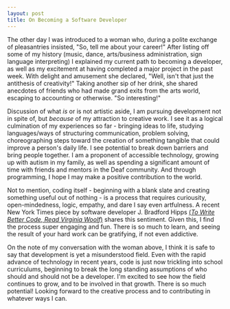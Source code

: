```yaml
---
layout: post
title: On Becoming a Software Developer
---
```



The other day I was introduced to a woman who, during a polite exchange of pleasantries insisted, "So, tell me about your career!"  After listing off some of my history (music, dance, arts/business administration, sign language interpreting) I explained my current path to becoming a developer, as well as my excitement at having completed a major project in the past week.  With delight and amusement she declared, "Well, isn't that just the antithesis of creativity!"  Taking another sip of her drink, she shared anecdotes of friends who had made grand exits from the arts world, escaping to accounting or otherwise.  "So interesting!"

Discussion of what *is* or is not artistic aside, I am pursuing development not in spite of, but *because* of my attraction to creative work.  I see it as a logical culmination of my experiences so far - bringing ideas to life, studying languages/ways of structuring communication, problem solving, choreographing steps toward the creation of something tangible that could improve a person's daily life. I see potential to break down barriers and bring people together. I am a proponent of accessible technology, growing up with autism in my family, as well as spending a significant amount of time with friends and mentors in the Deaf community. And through programming, I hope I may make a positive contribution to the world.

Not to mention, coding itself - beginning with a blank slate and creating something useful out of nothing - is a process that requires curiousity, open-mindedness, logic, empathy, and dare I say even artfulness.  A recent New York Times piece by software developer J. Bradford Hipps [(*To Write Better Code, Read Virginia Woolf*)](http://www.nytimes.com/2016/05/22/opinion/sunday/to-write-software-read-novels.html?_r=0) shares this sentiment.  Given this, I find the process super engaging and fun.  There is so much to learn, and seeing the result of your hard work can be gratifying, if not even addictive.

On the note of my conversation with the woman above, I think it is safe to say that development is yet a misunderstood field.  Even with the rapid advance of technology in recent years, code is just now trickling into school curriculums, beginning to break the long standing assumptions of who should and should not be a developer.  I'm excited to see how the field continues to grow, and to be involved in that growth.  There is so much potential! Looking forward to the creative process and to contributing in whatever ways I can. 











